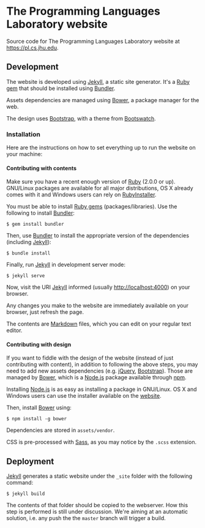 The Programming Languages Laboratory website
============================================

Source code for The Programming Languages Laboratory website at
<https://pl.cs.jhu.edu>.

Development
-----------

The website is developed using [Jekyll][jekyll], a static site generator. It's a
[Ruby gem][rubygems] that should be installed using [Bundler][bundler].

Assets dependencies are managed using [Bower][bower], a package manager for the
web.

The design uses [Bootstrap][bootstrap], with a theme from
[Bootswatch][bootswatch].

### Installation

Here are the instructions on how to set everything up to run the website on your
machine:

#### Contributing with contents

Make sure you have a recent enough version of [Ruby][ruby] (2.0.0 or
up). GNU/Linux packages are available for all major distributions, OS X already
comes with it and Windows users can rely on [RubyInstaller][ruby-installer].

You must be able to install [Ruby gems][rubygems] (packages/libraries). Use the
following to install [Bundler][bundler]:

```console
$ gem install bundler
```

Then, use [Bundler][bundler] to install the appropriate version of the
dependencies (including [Jekyll][jekyll]):

```console
$ bundle install
```

Finally, run [Jekyll][jekyll] in development server mode:

```console
$ jekyll serve
```

Now, visit the URI [Jekyll][jekyll] informed (usually <http://localhost:4000>)
on your browser.

Any changes you make to the website are immediately available on your browser,
just refresh the page.

The contents are [Markdown][kramdown] files, which you can edit on your regular
text editor.

#### Contributing with design

If you want to fiddle with the design of the website (instead of just
contributing with content), in addition to following the above steps, you may
need to add new assets dependencies (e.g. [jQuery][jquery],
[Bootstrap][bootstrap]). Those are managed by [Bower][bower], which is a
[Node.js][node-js] package available through [npm][npm].

Installing [Node.js][node-js] is as easy as installing a package in
GNU/Linux. OS X and Windows users can use the installer available on the
[website][node-js-installer].

Then, install [Bower][bower] using:

```console
$ npm install -g bower
```

Dependencies are stored in `assets/vendor`.

CSS is pre-processed with [Sass][sass], as you may notice by the `.scss`
extension.

Deployment
----------

[Jekyll][jekyll] generates a static website under the `_site` folder with the
following command:

```console
$ jekyll build
```

The contents of that folder should be copied to the webserver. How this step is
performed is still under discussion. We're aiming at an automatic solution,
i.e. any push the the `master` branch will trigger a build.


[jekyll]: http://jekyllrb.com
[rubygems]: https://rubygems.org/
[bower]: http://bower.io/
[bundler]: http://bundler.io/
[ruby]: https://www.ruby-lang.org
[bootstrap]: http://getbootstrap.com/
[bootswatch]: http://bootswatch.com/
[ruby-installer]: http://rubyinstaller.org/
[node-js]: https://nodejs.org/
[jquery]: http://jquery.com/
[npm]: https://www.npmjs.com/
[homebrew]: http://brew.sh/
[node-js-installer]: https://nodejs.org/download/
[kramdown]: http://kramdown.gettalong.org/quickref.html
[sass]: http://sass-lang.com/
